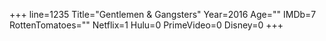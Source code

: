 +++
line=1235
Title="Gentlemen & Gangsters"
Year=2016
Age=""
IMDb=7
RottenTomatoes=""
Netflix=1
Hulu=0
PrimeVideo=0
Disney=0
+++

